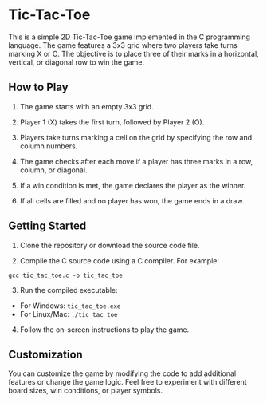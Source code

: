 # Tic-Tac-Toe

This is a simple 2D Tic-Tac-Toe game implemented in the C programming language. The game features a 3x3 grid where two players take turns marking X or O. The objective is to place three of their marks in a horizontal, vertical, or diagonal row to win the game.

## How to Play

1. The game starts with an empty 3x3 grid.

2. Player 1 (X) takes the first turn, followed by Player 2 (O).

3. Players take turns marking a cell on the grid by specifying the row and column numbers.

4. The game checks after each move if a player has three marks in a row, column, or diagonal.

5. If a win condition is met, the game declares the player as the winner.

6. If all cells are filled and no player has won, the game ends in a draw.

## Getting Started

1. Clone the repository or download the source code file.

2. Compile the C source code using a C compiler. For example:

```shell
gcc tic_tac_toe.c -o tic_tac_toe
```


3. Run the compiled executable:
- For Windows: `tic_tac_toe.exe`
- For Linux/Mac: `./tic_tac_toe`

4. Follow the on-screen instructions to play the game.

## Customization

You can customize the game by modifying the code to add additional features or change the game logic. Feel free to experiment with different board sizes, win conditions, or player symbols.
